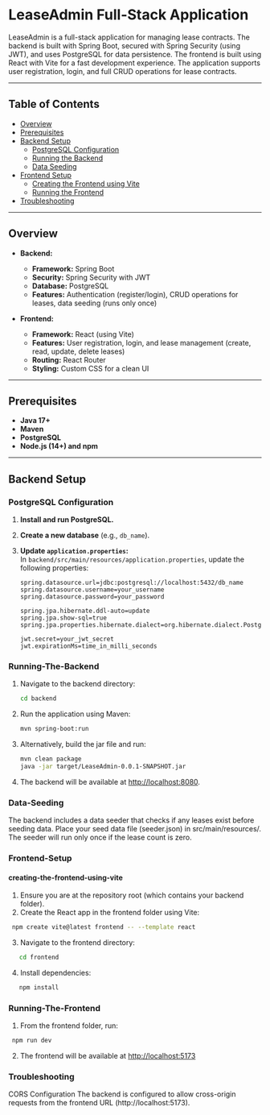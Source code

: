 
# LeaseAdmin Full-Stack Application

LeaseAdmin is a full-stack application for managing lease contracts. The backend is built with Spring Boot, secured with Spring Security (using JWT), and uses PostgreSQL for data persistence. The frontend is built using React with Vite for a fast development experience. The application supports user registration, login, and full CRUD operations for lease contracts.

---

## Table of Contents

- [Overview](#overview)
- [Prerequisites](#prerequisites)
- [Backend Setup](#backend-setup)
  - [PostgreSQL Configuration](#postgresql-configuration)
  - [Running the Backend](#running-the-backend)
  - [Data Seeding](#data-seeding)
- [Frontend Setup](#frontend-setup)
  - [Creating the Frontend using Vite](#creating-the-frontend-using-vite)
  - [Running the Frontend](#running-the-frontend)
- [Troubleshooting](#troubleshooting)

---

## Overview

- **Backend:**  
  - **Framework:** Spring Boot  
  - **Security:** Spring Security with JWT  
  - **Database:** PostgreSQL  
  - **Features:** Authentication (register/login), CRUD operations for leases, data seeding (runs only once)

- **Frontend:**  
  - **Framework:** React (using Vite)  
  - **Features:** User registration, login, and lease management (create, read, update, delete leases)  
  - **Routing:** React Router  
  - **Styling:** Custom CSS for a clean UI

---

## Prerequisites

- **Java 17+**
- **Maven**
- **PostgreSQL**
- **Node.js (14+) and npm**

---

## Backend Setup

### PostgreSQL Configuration

1. **Install and run PostgreSQL.**
2. **Create a new database** (e.g., `db_name`).
3. **Update `application.properties`:**  
   In `backend/src/main/resources/application.properties`, update the following properties:

   ```properties
   spring.datasource.url=jdbc:postgresql://localhost:5432/db_name
   spring.datasource.username=your_username
   spring.datasource.password=your_password

   spring.jpa.hibernate.ddl-auto=update
   spring.jpa.show-sql=true
   spring.jpa.properties.hibernate.dialect=org.hibernate.dialect.PostgreSQLDialect

   jwt.secret=your_jwt_secret
   jwt.expirationMs=time_in_milli_seconds

### Running-The-Backend
1. Navigate to the backend directory:

   ```bash
   cd backend


2. Run the application using Maven:

   ```bash
   mvn spring-boot:run
   
3. Alternatively, build the jar file and run:
   
    ```bash
    mvn clean package
    java -jar target/LeaseAdmin-0.0.1-SNAPSHOT.jar

4. The backend will be available at [http://localhost:8080](http://localhost:8080).

### Data-Seeding
The backend includes a data seeder that checks if any leases exist before seeding data. Place your seed data file (seeder.json) in src/main/resources/. The seeder will run only once if the lease count is zero.

### Frontend-Setup
#### creating-the-frontend-using-vite
1. Ensure you are at the repository root (which contains your backend folder).
2. Create the React app in the frontend folder using Vite:
   
```bash
 npm create vite@latest frontend -- --template react
```
3. Navigate to the frontend directory:
```bash
   cd frontend
```
4. Install dependencies:
```bash
   npm install
```

### Running-The-Frontend
1. From the frontend folder, run:
```bash
 npm run dev
```
2. The frontend will be available at [http://localhost:5173](http://localhost:5173)

### Troubleshooting
CORS Configuration
The backend is configured to allow cross-origin requests from the frontend URL (http://localhost:5173).

